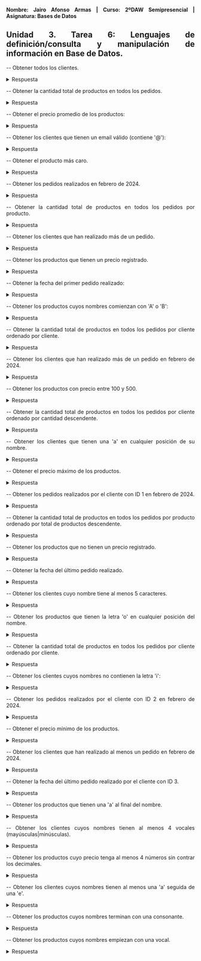 <div align="justify">

#### **Nombre: Jairo Afonso Armas | Curso: 2ºDAW Semipresencial | Asignatura: Bases de Datos** 

## **Unidad 3. Tarea 6: Lenguajes de definición/consulta y manipulación de información en Base de Datos.**


-- Obtener todos los clientes.

<details>
<summary>Respuesta</summary>
  
```
select * from clientes;
┌────┬─────────────────┬───────────────────────────┐
│ id │     nombre      │           email           │
├────┼─────────────────┼───────────────────────────┤
│ 1  │ Juan Pérez      │ juan@example.com          │
│ 2  │ María Gómez     │ maria@example.com         │
│ 3  │ Carlos López    │ carlos@example.com        │
│ 4  │ Ana Rodríguez   │ ana@example.com           │
│ 5  │ Luisa Martínez  │ luisa@example.com         │
│ 6  │ Pedro Sánchez   │ pedro@example.com         │
│ 7  │ Laura García    │ laura@example.com         │
│ 8  │ Miguel Martín   │ miguel@example.com        │
│ 9  │ Elena González  │ elena@example.com         │
│ 10 │ David Torres    │ david@example.com         │
│ 11 │ Sofía Ruiz      │ sofia@example.com         │
│ 12 │ Javier López    │ javier@example.com        │
│ 13 │ Carmen Vargas   │ carmen@example.com        │
│ 14 │ Daniel Muñoz    │ daniel@example.com        │
│ 15 │ Isabel Serrano  │ isabel@example.com        │
│ 16 │ Alejandro Muñoz │ alejandro@example.com     │
│ 17 │ Raquel Herrera  │ raquel@example.com        │
│ 18 │ Francisco Mora  │ francisco@example.com     │
│ 19 │ Marina Díaz     │ marina@example.com        │
│ 20 │ Antonio Jiménez │ antonio@example.com       │
│ 21 │ Beatriz Romero  │ beatriz@example.com       │
│ 22 │ Carlos Gómez    │ carlos.gomez@example.com  │
│ 23 │ Clara Sánchez   │ clara.sanchez@example.com │
│ 24 │ Andrés Martínez │ andres@example.com        │
│ 25 │ Lucía Díaz      │ lucia@example.com         │
│ 26 │ Mario Serrano   │ mario@example.com         │
│ 27 │ Eva Torres      │ eva.torres@example.com    │
│ 28 │ Roberto Ruiz    │ roberto@example.com       │
│ 29 │ Celia García    │ celia@example.com         │
└────┴─────────────────┴───────────────────────────┘
```
</details>

-- Obtener la cantidad total de productos en todos los pedidos.

<details>
<summary>Respuesta</summary>
  
```
select SUM(cantidad) AS Q_total_Prod_Pedidos from Pedidos;
┌──────────────────────┐
│ Q_total_Prod_Pedidos │
├──────────────────────┤
│ 54                   │
└──────────────────────┘
```
</details>

-- Obtener el precio promedio de los productos:

<details>
<summary>Respuesta</summary>
  
```
select AVG(precio) Precio_Medio from productos;
┌──────────────────┐
│   Precio_Medio   │
├──────────────────┤
│ 188.294285714286 │
└──────────────────┘
```
</details>

-- Obtener los clientes que tienen un email válido (contiene '@'):

<details>
<summary>Respuesta</summary>
  
```
select email from clientes where email REGEXP '@';
┌───────────────────────────┐
│           email           │
├───────────────────────────┤
│ alejandro@example.com     │
│ ana@example.com           │
│ andres@example.com        │
│ antonio@example.com       │
│ beatriz@example.com       │
│ carlos.gomez@example.com  │
│ carlos@example.com        │
│ carmen@example.com        │
│ celia@example.com         │
│ clara.sanchez@example.com │
│ daniel@example.com        │
│ david@example.com         │
│ elena@example.com         │
│ eva.torres@example.com    │
│ francisco@example.com     │
│ isabel@example.com        │
│ javier@example.com        │
│ juan@example.com          │
│ laura@example.com         │
│ lucia@example.com         │
│ luisa@example.com         │
│ maria@example.com         │
│ marina@example.com        │
│ mario@example.com         │
│ miguel@example.com        │
│ pedro@example.com         │
│ raquel@example.com        │
│ roberto@example.com       │
│ sofia@example.com         │
└───────────────────────────┘
```
</details>

-- Obtener el producto más caro.

<details>
<summary>Respuesta</summary>
  
```
select nombre, MAX(precio) from productos;
┌────────┬─────────────┐
│ nombre │ MAX(precio) │
├────────┼─────────────┤
│ Laptop │ 1200.0      │
└────────┴─────────────┘
```
</details>

-- Obtener los pedidos realizados en febrero de 2024.


<details>
<summary>Respuesta</summary>
  
```
select * from pedidos where fecha_pedido REGEXP '2024-02-[0-9]{2}';
┌───────────┬────────────┬─────────────┬──────────┬──────────────┐
│ id_pedido │ id_cliente │ id_producto │ cantidad │ fecha_pedido │
├───────────┼────────────┼─────────────┼──────────┼──────────────┤
│ 1         │ 1          │ 1           │ 2        │ 2024-02-01   │
│ 2         │ 2          │ 2           │ 1        │ 2024-02-02   │
│ 3         │ 3          │ 3           │ 3        │ 2024-02-03   │
│ 4         │ 4          │ 4           │ 1        │ 2024-02-04   │
│ 5         │ 5          │ 5           │ 2        │ 2024-02-05   │
│ 6         │ 6          │ 6           │ 1        │ 2024-02-06   │
│ 7         │ 7          │ 7           │ 3        │ 2024-02-07   │
│ 8         │ 8          │ 8           │ 2        │ 2024-02-08   │
│ 9         │ 9          │ 9           │ 1        │ 2024-02-09   │
│ 10        │ 10         │ 10          │ 2        │ 2024-02-10   │
│ 11        │ 11         │ 11          │ 1        │ 2024-02-11   │
│ 12        │ 12         │ 12          │ 3        │ 2024-02-12   │
│ 13        │ 13         │ 13          │ 1        │ 2024-02-13   │
│ 14        │ 14         │ 14          │ 2        │ 2024-02-14   │
│ 15        │ 15         │ 15          │ 1        │ 2024-02-15   │
│ 16        │ 16         │ 16          │ 3        │ 2024-02-16   │
│ 17        │ 17         │ 17          │ 2        │ 2024-02-17   │
│ 18        │ 18         │ 18          │ 1        │ 2024-02-18   │
│ 19        │ 19         │ 19          │ 2        │ 2024-02-19   │
│ 20        │ 20         │ 20          │ 1        │ 2024-02-20   │
│ 21        │ 21         │ 21          │ 3        │ 2024-02-21   │
│ 22        │ 22         │ 22          │ 1        │ 2024-02-22   │
│ 23        │ 23         │ 23          │ 2        │ 2024-02-23   │
│ 24        │ 24         │ 24          │ 1        │ 2024-02-24   │
│ 25        │ 25         │ 25          │ 3        │ 2024-02-25   │
│ 26        │ 26         │ 26          │ 2        │ 2024-02-26   │
│ 27        │ 27         │ 27          │ 1        │ 2024-02-27   │
│ 28        │ 28         │ 28          │ 2        │ 2024-02-28   │
│ 29        │ 29         │ 29          │ 1        │ 2024-02-29   │
└───────────┴────────────┴─────────────┴──────────┴──────────────┘
```
</details>

-- Obtener la cantidad total de productos en todos los pedidos por producto.

<details>
<summary>Respuesta</summary>
  
```
select pe.id_pedido, p.nombre, pe.cantidad from Pedidos pe
JOIN Productos p ON pe.id_producto = p.id;
┌───────────┬───────────────────────────────────┬──────────┐
│ id_pedido │              nombre               │ cantidad │
├───────────┼───────────────────────────────────┼──────────┤
│ 1         │ Laptop                            │ 2        │
│ 2         │ Smartphone                        │ 1        │
│ 3         │ TV LED                            │ 3        │
│ 4         │ Tablet                            │ 1        │
│ 5         │ Auriculares Bluetooth             │ 2        │
│ 6         │ Impresora                         │ 1        │
│ 7         │ Cámara Digital                    │ 3        │
│ 8         │ Reproductor de Audio              │ 2        │
│ 9         │ Altavoces Inalámbricos            │ 1        │
│ 10        │ Reloj Inteligente                 │ 2        │
│ 11        │ Teclado Inalámbrico               │ 1        │
│ 12        │ Ratón Óptico                      │ 3        │
│ 13        │ Monitor LED                       │ 1        │
│ 14        │ Mochila para Portátil             │ 2        │
│ 15        │ Disco Duro Externo                │ 1        │
│ 16        │ Router Wi-Fi                      │ 3        │
│ 17        │ Lámpara LED                       │ 2        │
│ 18        │ Batería Externa                   │ 1        │
│ 19        │ Estuche para Auriculares          │ 2        │
│ 20        │ Tarjeta de Memoria                │ 1        │
│ 21        │ Cargador Inalámbrico              │ 3        │
│ 22        │ Kit de Limpieza para Computadoras │ 1        │
│ 23        │ Funda para Tablet                 │ 2        │
│ 24        │ Soporte para Teléfono             │ 1        │
│ 25        │ Hub USB                           │ 3        │
│ 26        │ Webcam HD                         │ 2        │
│ 27        │ Funda para Laptop                 │ 1        │
│ 28        │ Adaptador HDMI                    │ 2        │
└───────────┴───────────────────────────────────┴──────────┘
```
</details>

-- Obtener los clientes que han realizado más de un pedido.
<details>
<summary>Respuesta</summary>
  
```
select c.nombre, COUNT(p.id_cliente) AS Q_Pedidos from Clientes c
JOIN Pedidos p ON c.id  = p.id_cliente
GROUP BY p.id_cliente
HAVING COUNT(p.id_cliente) > 1;
Respuesta: Ningún cliente realizó más de un pedido.
```
</details>

-- Obtener los productos que tienen un precio registrado.
<details>
<summary>Respuesta</summary>
  
```
select nombre, precio from productos;
┌───────────────────────────────────┬────────┐
│              nombre               │ precio │
├───────────────────────────────────┼────────┤
│ Laptop                            │ 1200.0 │
│ Smartphone                        │ 699.99 │
│ TV LED                            │ 799.5  │
│ Tablet                            │ 299.99 │
│ Auriculares Bluetooth             │ 79.99  │
│ Impresora                         │ 199.99 │
│ Cámara Digital                    │ 499.99 │
│ Reproductor de Audio              │ 149.99 │
│ Altavoces Inalámbricos            │ 129.99 │
│ Reloj Inteligente                 │ 249.99 │
│ Teclado Inalámbrico               │ 59.99  │
│ Ratón Óptico                      │ 29.99  │
│ Monitor LED                       │ 349.99 │
│ Mochila para Portátil             │ 49.99  │
│ Disco Duro Externo                │ 89.99  │
│ Router Wi-Fi                      │ 69.99  │
│ Lámpara LED                       │ 39.99  │
│ Batería Externa                   │ 19.99  │
│ Estuche para Auriculares          │ 14.99  │
│ Tarjeta de Memoria                │ 24.99  │
│ Cargador Inalámbrico              │ 34.99  │
│ Kit de Limpieza para Computadoras │ 9.99   │
│ Funda para Tablet                 │ 19.99  │
│ Soporte para Teléfono             │ 14.99  │
│ Hub USB                           │ 29.99  │
│ Webcam HD                         │ 59.99  │
│ Funda para Laptop                 │ 29.99  │
│ Adaptador HDMI                    │ 12.99  │
└───────────────────────────────────┴────────┘
```
</details>

-- Obtener la fecha del primer pedido realizado:

<details>
<summary>Respuesta</summary>
  
```
sqlite> select id_pedido, MIN(fecha_pedido) from Pedidos;
┌───────────┬───────────────────┐
│ id_pedido │ MIN(fecha_pedido) │
├───────────┼───────────────────┤
│ 1         │ 2024-02-01        │
└───────────┴───────────────────┘
sqlite>
```
</details>

-- Obtener los productos cuyos nombres comienzan con 'A' o 'B':
<details>
<summary>Respuesta</summary>
  
```
select nombre from productos where nombre REGEXP '^[Aa]|^[Bb]';
┌────────────────────────┐
│         nombre         │
├────────────────────────┤
│ Auriculares Bluetooth  │
│ Altavoces Inalámbricos │
│ Batería Externa        │
│ Adaptador HDMI         │
└────────────────────────┘
```
</details>

-- Obtener la cantidad total de productos en todos los pedidos por cliente ordenado por cliente.
<details>
<summary>Respuesta</summary>
  
```
select c.nombre, pe.id_pedido, SUM(pe.cantidad) AS Q_total_productos from Pedidos pe
JOIN Clientes c ON pe.id_cliente = c.id
GROUP BY pe.id_pedido
ORDER BY c.nombre;
┌─────────────────┬───────────┬───────────────────┐
│     nombre      │ id_pedido │ Q_total_productos │
├─────────────────┼───────────┼───────────────────┤
│ Alejandro Muñoz │ 16        │ 3                 │
│ Ana Rodríguez   │ 4         │ 1                 │
│ Andrés Martínez │ 24        │ 1                 │
│ Antonio Jiménez │ 20        │ 1                 │
│ Beatriz Romero  │ 21        │ 3                 │
│ Carlos Gómez    │ 22        │ 1                 │
│ Carlos López    │ 3         │ 3                 │
│ Carmen Vargas   │ 13        │ 1                 │
│ Celia García    │ 29        │ 1                 │
│ Clara Sánchez   │ 23        │ 2                 │
│ Daniel Muñoz    │ 14        │ 2                 │
│ David Torres    │ 10        │ 2                 │
│ Elena González  │ 9         │ 1                 │
│ Eva Torres      │ 27        │ 1                 │
│ Francisco Mora  │ 18        │ 1                 │
│ Isabel Serrano  │ 15        │ 1                 │
│ Javier López    │ 12        │ 3                 │
│ Juan Pérez      │ 1         │ 2                 │
│ Laura García    │ 7         │ 3                 │
│ Lucía Díaz      │ 25        │ 3                 │
│ Luisa Martínez  │ 5         │ 2                 │
│ Marina Díaz     │ 19        │ 2                 │
│ Mario Serrano   │ 26        │ 2                 │
│ María Gómez     │ 2         │ 1                 │
│ Miguel Martín   │ 8         │ 2                 │
│ Pedro Sánchez   │ 6         │ 1                 │
│ Raquel Herrera  │ 17        │ 2                 │
│ Roberto Ruiz    │ 28        │ 2                 │
│ Sofía Ruiz      │ 11        │ 1                 │
└─────────────────┴───────────┴───────────────────┘
```
</details>

-- Obtener los clientes que han realizado más de un pedido en febrero de 2024.
<details>
<summary>Respuesta</summary>
  
```
select c.nombre, COUNT(p.id_cliente) AS Q_Pedidos from Clientes c
JOIN Pedidos p ON c.id  = p.id_cliente GROUP BY p.id_cliente
HAVING COUNT(p.id_cliente) > 1
AND p.fecha_pedido
REGEXP '2024-02-[0-9]';
Respuesta: Ninguno.
```
</details>


-- Obtener los productos con precio entre 100 y 500.

<details>
<summary>Respuesta</summary>
  
```
select nombre, precio from productos where precio between 100 and 500;
┌────────────────────────┬────────┐
│         nombre         │ precio │
├────────────────────────┼────────┤
│ Tablet                 │ 299.99 │
│ Impresora              │ 199.99 │
│ Cámara Digital         │ 499.99 │
│ Reproductor de Audio   │ 149.99 │
│ Altavoces Inalámbricos │ 129.99 │
│ Reloj Inteligente      │ 249.99 │
│ Monitor LED            │ 349.99 │
└────────────────────────┴────────┘
```
</details>

-- Obtener la cantidad total de productos en todos los pedidos por cliente ordenado por cantidad descendente.

<details>
<summary>Respuesta</summary>
  
```
select c.nombre, pe.id_pedido, SUM(pe.cantidad) AS Q_total_productos from Pedidos pe
JOIN Clientes c ON pe.id_cliente = c.id
GROUP BY pe.id_pedido
ORDER BY pe.cantidad DESC;
┌─────────────────┬───────────┬───────────────────┐
│     nombre      │ id_pedido │ Q_total_productos │
├─────────────────┼───────────┼───────────────────┤
│ Carlos López    │ 3         │ 3                 │
│ Laura García    │ 7         │ 3                 │
│ Javier López    │ 12        │ 3                 │
│ Alejandro Muñoz │ 16        │ 3                 │
│ Beatriz Romero  │ 21        │ 3                 │
│ Lucía Díaz      │ 25        │ 3                 │
│ Juan Pérez      │ 1         │ 2                 │
│ Luisa Martínez  │ 5         │ 2                 │
│ Miguel Martín   │ 8         │ 2                 │
│ David Torres    │ 10        │ 2                 │
│ Daniel Muñoz    │ 14        │ 2                 │
│ Raquel Herrera  │ 17        │ 2                 │
│ Marina Díaz     │ 19        │ 2                 │
│ Clara Sánchez   │ 23        │ 2                 │
│ Mario Serrano   │ 26        │ 2                 │
│ Roberto Ruiz    │ 28        │ 2                 │
│ María Gómez     │ 2         │ 1                 │
│ Ana Rodríguez   │ 4         │ 1                 │
│ Pedro Sánchez   │ 6         │ 1                 │
│ Elena González  │ 9         │ 1                 │
│ Sofía Ruiz      │ 11        │ 1                 │
│ Carmen Vargas   │ 13        │ 1                 │
│ Isabel Serrano  │ 15        │ 1                 │
│ Francisco Mora  │ 18        │ 1                 │
│ Antonio Jiménez │ 20        │ 1                 │
│ Carlos Gómez    │ 22        │ 1                 │
│ Andrés Martínez │ 24        │ 1                 │
│ Eva Torres      │ 27        │ 1                 │
│ Celia García    │ 29        │ 1                 │
└─────────────────┴───────────┴───────────────────┘
```
</details>

-- Obtener los clientes que tienen una 'a' en cualquier posición de su nombre.

<details>
<summary>Respuesta</summary>
  
```
 select nombre from Clientes where nombre REGEXP 'A|a';
┌─────────────────┐
│     nombre      │
├─────────────────┤
│ Juan Pérez      │
│ María Gómez     │
│ Carlos López    │
│ Ana Rodríguez   │
│ Luisa Martínez  │
│ Laura García    │
│ Miguel Martín   │
│ Elena González  │
│ David Torres    │
│ Sofía Ruiz      │
│ Javier López    │
│ Carmen Vargas   │
│ Daniel Muñoz    │
│ Isabel Serrano  │
│ Alejandro Muñoz │
│ Raquel Herrera  │
│ Francisco Mora  │
│ Marina Díaz     │
│ Antonio Jiménez │
│ Beatriz Romero  │
│ Carlos Gómez    │
│ Clara Sánchez   │
│ Andrés Martínez │
│ Lucía Díaz      │
│ Mario Serrano   │
│ Eva Torres      │
│ Celia García    │
└─────────────────┘
```
</details>

-- Obtener el precio máximo de los productos.

<details>
<summary>Respuesta</summary>
  
```
select MAX(precio) AS precio_max_prod from productos;
┌─────────────────┐
│ precio_max_prod │
├─────────────────┤
│ 1200.0          │
└─────────────────┘
```
</details>

-- Obtener los pedidos realizados por el cliente con ID 1 en febrero de 2024.

<details>
<summary>Respuesta</summary>
  
```
select * from pedidos where id_cliente = 1 and fecha_pedido REGEXP '2024-02-01';
┌───────────┬────────────┬─────────────┬──────────┬──────────────┐
│ id_pedido │ id_cliente │ id_producto │ cantidad │ fecha_pedido │
├───────────┼────────────┼─────────────┼──────────┼──────────────┤
│ 1         │ 1          │ 1           │ 2        │ 2024-02-01   │
└───────────┴────────────┴─────────────┴──────────┴──────────────┘
```
</details>

-- Obtener la cantidad total de productos en todos los pedidos por producto ordenado por total de productos descendente.

<details>
<summary>Respuesta</summary>
  
```
select pr.nombre, (select SUM(pe.cantidad) from pedidos pe where pr.id = pe.id_producto) AS Q_total_Productos
from productos pr
GROUP BY pr.nombre
ORDER BY Q_total_productos DESC;
┌───────────────────────────────────┬───────────────────┐
│              nombre               │ Q_total_Productos │
├───────────────────────────────────┼───────────────────┤
│ TV LED                            │ 3                 │
│ Router Wi-Fi                      │ 3                 │
│ Ratón Óptico                      │ 3                 │
│ Hub USB                           │ 3                 │
│ Cámara Digital                    │ 3                 │
│ Cargador Inalámbrico              │ 3                 │
│ Webcam HD                         │ 2                 │
│ Reproductor de Audio              │ 2                 │
│ Reloj Inteligente                 │ 2                 │
│ Mochila para Portátil             │ 2                 │
│ Lámpara LED                       │ 2                 │
│ Laptop                            │ 2                 │
│ Funda para Tablet                 │ 2                 │
│ Estuche para Auriculares          │ 2                 │
│ Auriculares Bluetooth             │ 2                 │
│ Adaptador HDMI                    │ 2                 │
│ Teclado Inalámbrico               │ 1                 │
│ Tarjeta de Memoria                │ 1                 │
│ Tablet                            │ 1                 │
│ Soporte para Teléfono             │ 1                 │
│ Smartphone                        │ 1                 │
│ Monitor LED                       │ 1                 │
│ Kit de Limpieza para Computadoras │ 1                 │
│ Impresora                         │ 1                 │
│ Funda para Laptop                 │ 1                 │
│ Disco Duro Externo                │ 1                 │
│ Batería Externa                   │ 1                 │
│ Altavoces Inalámbricos            │ 1                 │
└───────────────────────────────────┴───────────────────┘
```
</details>

-- Obtener los productos que no tienen un precio registrado.

<details>
<summary>Respuesta</summary>
  
```
No entiendo el enunciado.
```
</details>

-- Obtener la fecha del último pedido realizado.

<details>
<summary>Respuesta</summary>
  
```
select id_pedido, MAX(fecha_pedido) from pedidos;
┌───────────┬───────────────────┐
│ id_pedido │ MAX(fecha_pedido) │
├───────────┼───────────────────┤
│ 30        │ 2024-03-01        │
└───────────┴───────────────────┘
```
</details>

-- Obtener los clientes cuyo nombre tiene al menos 5 caracteres.

<details>
<summary>Respuesta</summary>
  
```
select nombre from clientes WHERE nombre REGEXP '^.{5,}$';
┌─────────────────┐
│     nombre      │
├─────────────────┤
│ Juan Pérez      │
│ María Gómez     │
│ Carlos López    │
│ Ana Rodríguez   │
│ Luisa Martínez  │
│ Pedro Sánchez   │
│ Laura García    │
│ Miguel Martín   │
│ Elena González  │
│ David Torres    │
│ Sofía Ruiz      │
│ Javier López    │
│ Carmen Vargas   │
│ Daniel Muñoz    │
│ Isabel Serrano  │
│ Alejandro Muñoz │
│ Raquel Herrera  │
│ Francisco Mora  │
│ Marina Díaz     │
│ Antonio Jiménez │
│ Beatriz Romero  │
│ Carlos Gómez    │
│ Clara Sánchez   │
│ Andrés Martínez │
│ Lucía Díaz      │
│ Mario Serrano   │
│ Eva Torres      │
│ Roberto Ruiz    │
│ Celia García    │
└─────────────────┘
```
</details>

-- Obtener los productos que tienen la letra 'o' en cualquier posición del nombre.

<details>
<summary>Respuesta</summary>
  
```
select nombre from productos where nombre REGEXP 'O|o';
┌───────────────────────────────────┐
│              nombre               │
├───────────────────────────────────┤
│ Laptop                            │
│ Smartphone                        │
│ Auriculares Bluetooth             │
│ Impresora                         │
│ Reproductor de Audio              │
│ Altavoces Inalámbricos            │
│ Reloj Inteligente                 │
│ Teclado Inalámbrico               │
│ Ratón Óptico                      │
│ Monitor LED                       │
│ Mochila para Portátil             │
│ Disco Duro Externo                │
│ Router Wi-Fi                      │
│ Tarjeta de Memoria                │
│ Cargador Inalámbrico              │
│ Kit de Limpieza para Computadoras │
│ Soporte para Teléfono             │
│ Funda para Laptop                 │
│ Adaptador HDMI                    │
└───────────────────────────────────┘
```
</details>


-- Obtener la cantidad total de productos en todos los pedidos por cliente ordenado por cliente.

<details>
<summary>Respuesta</summary>
  
```
select cl.nombre,
(select SUM(pe.cantidad) from pedidos pe where cl.id = pe.id_cliente) AS Q_total_productos from clientes cl
GROUP BY cl.nombre
ORDER BY cl.nombre;
┌─────────────────┬───────────────────┐
│     nombre      │ Q_total_productos │
├─────────────────┼───────────────────┤
│ Alejandro Muñoz │ 3                 │
│ Ana Rodríguez   │ 1                 │
│ Andrés Martínez │ 1                 │
│ Antonio Jiménez │ 1                 │
│ Beatriz Romero  │ 3                 │
│ Carlos Gómez    │ 1                 │
│ Carlos López    │ 3                 │
│ Carmen Vargas   │ 1                 │
│ Celia García    │ 1                 │
│ Clara Sánchez   │ 2                 │
│ Daniel Muñoz    │ 2                 │
│ David Torres    │ 2                 │
│ Elena González  │ 1                 │
│ Eva Torres      │ 1                 │
│ Francisco Mora  │ 1                 │
│ Isabel Serrano  │ 1                 │
│ Javier López    │ 3                 │
│ Juan Pérez      │ 2                 │
│ Laura García    │ 3                 │
│ Lucía Díaz      │ 3                 │
│ Luisa Martínez  │ 2                 │
│ Marina Díaz     │ 2                 │
│ Mario Serrano   │ 2                 │
│ María Gómez     │ 1                 │
│ Miguel Martín   │ 2                 │
│ Pedro Sánchez   │ 1                 │
│ Raquel Herrera  │ 2                 │
│ Roberto Ruiz    │ 2                 │
│ Sofía Ruiz      │ 1                 │
└─────────────────┴───────────────────┘
```
</details>

-- Obtener los clientes cuyos nombres no contienen la letra 'i':

<details>
<summary>Respuesta</summary>
  
```
select nombre from clientes where nombre REGEXP 'I|i';
┌─────────────────┐
│     nombre      │
├─────────────────┤
│ Luisa Martínez  │
│ Miguel Martín   │
│ David Torres    │
│ Sofía Ruiz      │
│ Javier López    │
│ Daniel Muñoz    │
│ Isabel Serrano  │
│ Francisco Mora  │
│ Marina Díaz     │
│ Antonio Jiménez │
│ Beatriz Romero  │
│ Mario Serrano   │
│ Roberto Ruiz    │
│ Celia García    │
└─────────────────┘
```
</details>

-- Obtener los pedidos realizados por el cliente con ID 2 en febrero de 2024.

<details>
<summary>Respuesta</summary>
  
```
select * from pedidos where id_cliente = 2 and fecha_pedido REGEXP '2024-02-[0-9]';
┌───────────┬────────────┬─────────────┬──────────┬──────────────┐
│ id_pedido │ id_cliente │ id_producto │ cantidad │ fecha_pedido │
├───────────┼────────────┼─────────────┼──────────┼──────────────┤
│ 2         │ 2          │ 2           │ 1        │ 2024-02-02   │
└───────────┴────────────┴─────────────┴──────────┴──────────────┘
```
</details>

-- Obtener el precio mínimo de los productos.

<details>
<summary>Respuesta</summary>
  
```
select MIN(precio) AS precio_min_prod from productos;
┌─────────────────┐
│ precio_min_prod │
├─────────────────┤
│ 9.99            │
└─────────────────┘
```
</details>

-- Obtener los clientes que han realizado al menos un pedido en febrero de 2024.

<details>
<summary>Respuesta</summary>
  
```
select c.nombre, COUNT(p.id_cliente) AS Q_Pedidos from Clientes c
JOIN Pedidos p ON c.id  = p.id_cliente GROUP BY p.id_cliente
HAVING COUNT(p.id_cliente) >= 1 AND fecha_pedido
REGEXP '2024-02-[0-9]{2}';
┌─────────────────┬───────────┐
│     nombre      │ Q_Pedidos │
├─────────────────┼───────────┤
│ Juan Pérez      │ 1         │
│ María Gómez     │ 1         │
│ Carlos López    │ 1         │
│ Ana Rodríguez   │ 1         │
│ Luisa Martínez  │ 1         │
│ Pedro Sánchez   │ 1         │
│ Laura García    │ 1         │
│ Miguel Martín   │ 1         │
│ Elena González  │ 1         │
│ David Torres    │ 1         │
│ Sofía Ruiz      │ 1         │
│ Javier López    │ 1         │
│ Carmen Vargas   │ 1         │
│ Daniel Muñoz    │ 1         │
│ Isabel Serrano  │ 1         │
│ Alejandro Muñoz │ 1         │
│ Raquel Herrera  │ 1         │
│ Francisco Mora  │ 1         │
│ Marina Díaz     │ 1         │
│ Antonio Jiménez │ 1         │
│ Beatriz Romero  │ 1         │
│ Carlos Gómez    │ 1         │
│ Clara Sánchez   │ 1         │
│ Andrés Martínez │ 1         │
│ Lucía Díaz      │ 1         │
│ Mario Serrano   │ 1         │
│ Eva Torres      │ 1         │
│ Roberto Ruiz    │ 1         │
│ Celia García    │ 1         │
└─────────────────┴───────────┘
```
</details>

-- Obtener la fecha del último pedido realizado por el cliente con ID 3.

<details>
<summary>Respuesta</summary>
  
```
select id_cliente, MAX(fecha_pedido) from pedidos where id_cliente= 3;
┌────────────┬───────────────────┐
│ id_cliente │ MAX(fecha_pedido) │
├────────────┼───────────────────┤
│ 3          │ 2024-02-03        │
└────────────┴───────────────────┘
```
</details>

-- Obtener los productos que tienen una 'a' al final del nombre.

<details>
<summary>Respuesta</summary>
  
```
select nombre from productos where nombre REGEXP '[a|A]$';
┌────────────────────┐
│       nombre       │
├────────────────────┤
│ Impresora          │
│ Batería Externa    │
│ Tarjeta de Memoria │
└────────────────────┘
```
</details>

-- Obtener los clientes cuyos nombres tienen al menos 4 vocales (mayúsculas|minúsculas).

<details>
<summary>Respuesta</summary>
  
```
select nombre from clientes where nombre REGEXP '.*([AEIOU|aeiou].*){4,}';
┌─────────────────┐
│     nombre      │
├─────────────────┤
│ Ana Rodríguez   │
│ Luisa Martínez  │
│ Laura García    │
│ Miguel Martín   │
│ Elena González  │
│ David Torres    │
│ Sofía Ruiz      │
│ Javier López    │
│ Carmen Vargas   │
│ Daniel Muñoz    │
│ Isabel Serrano  │
│ Alejandro Muñoz │
│ Raquel Herrera  │
│ Francisco Mora  │
│ Marina Díaz     │
│ Antonio Jiménez │
│ Beatriz Romero  │
│ Mario Serrano   │
│ Eva Torres      │
│ Roberto Ruiz    │
│ Celia García    │
└─────────────────┘
```
</details>

-- Obtener los productos cuyo precio tenga al menos 4 números sin contrar los decimales.

<details>
<summary>Respuesta</summary>
  
```
select nombre, precio from productos where CAST(precio AS TEXT) REGEXP '^\d{4,}';
┌────────┬────────┐
│ nombre │ precio │
├────────┼────────┤
│ Laptop │ 1200.0 │
└────────┴────────┘
```
</details>

-- Obtener los clientes cuyos nombres tienen al menos una 'a' seguida de una 'e'.

<details>
<summary>Respuesta</summary>
  
```
sqlite> select nombre from clientes where nombre REGEXP 'ae|AE';
sqlite> SIN RESULTADOS.
```
</details>

-- Obtener los productos cuyos nombres terminan con una consonante.

<details>
<summary>Respuesta</summary>
  
```
select nombre from productos where nombre REGEXP '[^aeiou|AEIOU]$';
┌───────────────────────────────────┐
│              nombre               │
├───────────────────────────────────┤
│ Laptop                            │
│ TV LED                            │
│ Tablet                            │
│ Auriculares Bluetooth             │
│ Cámara Digital                    │
│ Altavoces Inalámbricos            │
│ Monitor LED                       │
│ Mochila para Portátil             │
│ Lámpara LED                       │
│ Estuche para Auriculares          │
│ Kit de Limpieza para Computadoras │
│ Funda para Tablet                 │
│ Hub USB                           │
│ Webcam HD                         │
│ Funda para Laptop                 │
└───────────────────────────────────┘
```
</details>

-- Obtener los productos cuyos nombres empiezan con una vocal.

<details>
<summary>Respuesta</summary>
  
```
select nombre from productos where nombre REGEXP '^[aeiou|AEIOU]';
┌──────────────────────────┐
│          nombre          │
├──────────────────────────┤
│ Auriculares Bluetooth    │
│ Impresora                │
│ Altavoces Inalámbricos   │
│ Estuche para Auriculares │
│ Adaptador HDMI           │
└──────────────────────────┘
```
</details>

</div>
